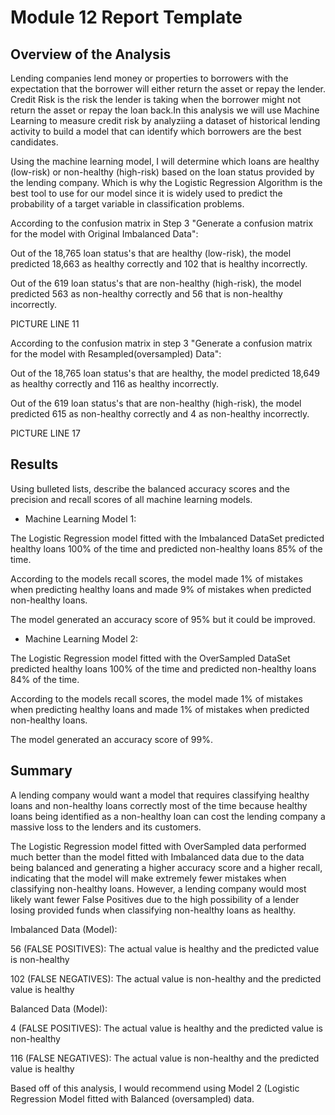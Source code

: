 # Module 12 Report Template

## Overview of the Analysis

Lending companies lend money or properties to borrowers with the expectation that the borrower will either return the asset or repay the lender. Credit Risk is the risk the lender is taking when the borrower might not return the asset or repay the loan back.In this analysis we will use Machine Learning to measure credit risk by analyziing a dataset of historical lending activity to build a model that can identify which borrowers are the best candidates. 

Using the machine learning model, I will determine which loans are healthy (low-risk) or non-healthy (high-risk) based on the loan status provided by the lending company. Which is why the Logistic Regression Algorithm is the best tool to use for our model since it is widely used to predict the probability of a target variable in classification problems.

According to the confusion matrix in Step 3 "Generate a confusion matrix for the model with Original Imbalanced Data":

Out of the 18,765 loan status's that are healthy (low-risk), the model predicted 18,663 as healthy correctly and 102 that is healthy incorrectly.

Out of the 619 loan status's that are non-healthy (high-risk), the model predicted 563 as non-healthy correctly and 56 that is non-healthy incorrectly.

PICTURE LINE 11

According to the confusion matrix in step 3 "Generate a confusion matrix for the model with Resampled(oversampled) Data":

Out of the 18,765 loan status's that are healthy, the model predicted 18,649 as healthy correctly and 116 as healthy incorrectly.

Out of the 619 loan status's that are non-healthy (high-risk), the model predicted 615 as non-healthy correctly and 4 as non-healthy incorrectly.

PICTURE LINE 17

## Results

Using bulleted lists, describe the balanced accuracy scores and the precision and recall scores of all machine learning models.

* Machine Learning Model 1:

The Logistic Regression model fitted with the Imbalanced DataSet predicted healthy loans 100% of the time and predicted non-healthy loans 85% of the time.

According to the models recall scores, the model made 1% of mistakes when predicting healthy loans and made 9% of mistakes when predicted non-healthy loans.

The model generated an accuracy score of 95% but it could be improved. 


* Machine Learning Model 2:

The Logistic Regression model fitted with the OverSampled DataSet predicted healthy loans 100% of the time and predicted non-healthy loans 84% of the time.

According to the models recall scores, the model made 1% of mistakes when predicting healthy loans and made 1% of mistakes when predicted non-healthy loans.

The model generated an accuracy score of 99%. 

## Summary

A lending company would want a model that requires classifying healthy loans and non-healthy loans correctly most of the time because healthy loans being identified as a non-healthy loan can cost the lending company a massive loss to the lenders and its customers.

The Logistic Regression model fitted with OverSampled data performed much better than the model fitted with Imbalanced data due to the data being balanced and generating a higher accuracy score and a higher recall, indicating that the model will make extremely fewer mistakes when classifying non-healthy loans. However, a lending company would most likely want fewer False Positives due to the high possibility of a lender losing provided funds when classifying non-healthy loans as healthy. 

Imbalanced Data (Model):

56 (FALSE POSITIVES): The actual value is healthy and the predicted value is non-healthy

102 (FALSE NEGATIVES): The actual value is non-healthy and the predicted value is healthy


Balanced Data (Model):

4 (FALSE POSITIVES): The actual value is healthy and the predicted value is non-healthy

116 (FALSE NEGATIVES): The actual value is non-healthy and the predicted value is healthy

Based off of this analysis, I would recommend using Model 2 (Logistic Regression Model fitted with Balanced (oversampled) data.
